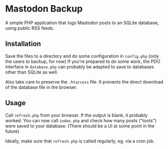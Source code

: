 # Mastodon Backup

A simple PHP application that logs Mastodon posts to an SQLite database, using public RSS feeds.

## Installation

Save the files to a directory and do some configuration in `config.php` (only the users to backup, for now)
If you're prepared to do some work, the PDO interface in `database.php` can probably be adapted to save to databases other than SQLite as well.

Also take care to preserve the `.htaccess` file. It prevents the direct download of the database file in the browser.

## Usage

Call `refresh.php` from your browser. If the output is blank, it probably worked.
You can now call `index.php` and check how many posts ("toots") were saved to your database. (There should be a UI at some point in the future)

Ideally, make sure that `refresh.php` is called regularly, eg. via a cron job.
